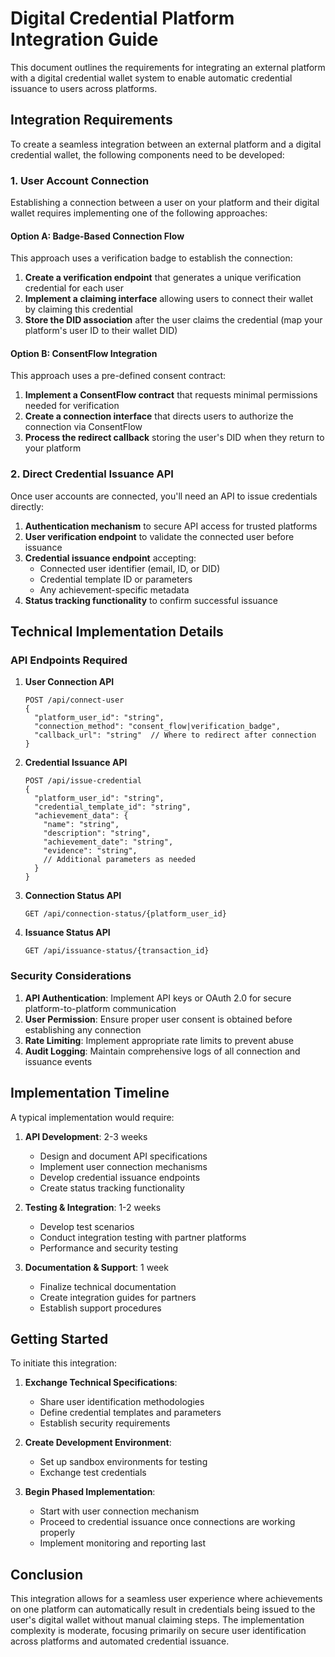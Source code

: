 # Digital Credential Platform Integration Guide

This document outlines the requirements for integrating an external platform with a digital credential wallet system to enable automatic credential issuance to users across platforms.

## Integration Requirements

To create a seamless integration between an external platform and a digital credential wallet, the following components need to be developed:

### 1. User Account Connection

Establishing a connection between a user on your platform and their digital wallet requires implementing one of the following approaches:

#### Option A: Badge-Based Connection Flow

This approach uses a verification badge to establish the connection:

1. **Create a verification endpoint** that generates a unique verification credential for each user
2. **Implement a claiming interface** allowing users to connect their wallet by claiming this credential
3. **Store the DID association** after the user claims the credential (map your platform's user ID to their wallet DID)

#### Option B: ConsentFlow Integration

This approach uses a pre-defined consent contract:

1. **Implement a ConsentFlow contract** that requests minimal permissions needed for verification
2. **Create a connection interface** that directs users to authorize the connection via ConsentFlow
3. **Process the redirect callback** storing the user's DID when they return to your platform

### 2. Direct Credential Issuance API

Once user accounts are connected, you'll need an API to issue credentials directly:

1. **Authentication mechanism** to secure API access for trusted platforms
2. **User verification endpoint** to validate the connected user before issuance
3. **Credential issuance endpoint** accepting:
   - Connected user identifier (email, ID, or DID)
   - Credential template ID or parameters
   - Any achievement-specific metadata
4. **Status tracking functionality** to confirm successful issuance

## Technical Implementation Details

### API Endpoints Required

1. **User Connection API**
   ```
   POST /api/connect-user
   {
     "platform_user_id": "string",
     "connection_method": "consent_flow|verification_badge",
     "callback_url": "string"  // Where to redirect after connection
   }
   ```

2. **Credential Issuance API**
   ```
   POST /api/issue-credential
   {
     "platform_user_id": "string",
     "credential_template_id": "string", 
     "achievement_data": {
       "name": "string",
       "description": "string",
       "achievement_date": "string",
       "evidence": "string",
       // Additional parameters as needed
     }
   }
   ```

3. **Connection Status API**
   ```
   GET /api/connection-status/{platform_user_id}
   ```

4. **Issuance Status API**
   ```
   GET /api/issuance-status/{transaction_id}
   ```

### Security Considerations

1. **API Authentication**: Implement API keys or OAuth 2.0 for secure platform-to-platform communication
2. **User Permission**: Ensure proper user consent is obtained before establishing any connection
3. **Rate Limiting**: Implement appropriate rate limits to prevent abuse
4. **Audit Logging**: Maintain comprehensive logs of all connection and issuance events

## Implementation Timeline

A typical implementation would require:

1. **API Development**: 2-3 weeks
   - Design and document API specifications
   - Implement user connection mechanisms
   - Develop credential issuance endpoints
   - Create status tracking functionality

2. **Testing & Integration**: 1-2 weeks
   - Develop test scenarios
   - Conduct integration testing with partner platforms
   - Performance and security testing

3. **Documentation & Support**: 1 week
   - Finalize technical documentation
   - Create integration guides for partners
   - Establish support procedures

## Getting Started

To initiate this integration:

1. **Exchange Technical Specifications**:
   - Share user identification methodologies
   - Define credential templates and parameters
   - Establish security requirements

2. **Create Development Environment**:
   - Set up sandbox environments for testing
   - Exchange test credentials

3. **Begin Phased Implementation**:
   - Start with user connection mechanism
   - Proceed to credential issuance once connections are working properly
   - Implement monitoring and reporting last

## Conclusion

This integration allows for a seamless user experience where achievements on one platform can automatically result in credentials being issued to the user's digital wallet without manual claiming steps. The implementation complexity is moderate, focusing primarily on secure user identification across platforms and automated credential issuance.